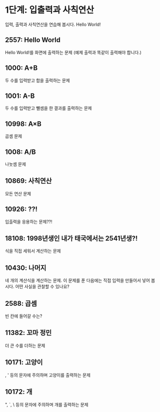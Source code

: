 # 1단계: 입출력과 사칙연산

입력, 출력과 사칙연산을 연습해 봅시다. Hello World!

## 2557: Hello World

Hello World!를 화면에 출력하는 문제 (예제 출력과 똑같이 출력해야 합니다.)

## 1000: A+B

두 수를 입력받고 합을 출력하는 문제

## 1001: A-B

두 수를 입력받고 뺄셈을 한 결과를 출력하는 문제

## 10998: A×B

곱셈 문제

## 1008: A/B

나눗셈 문제

## 10869: 사칙연산

모든 연산 문제

## 10926: ??!

입출력을 응용하는 문제??!

## 18108: 1998년생인 내가 태국에서는 2541년생?!

식을 직접 세워서 계산하는 문제

## 10430: 나머지

네 개의 계산식을 계산하는 문제. 이 문제를 푼 다음에는 직접 입력을 만들어서 넣어 봅시다. 어떤 사실을 관찰할 수 있나요?

## 2588: 곱셈

빈 칸에 들어갈 수는?

## 11382: 꼬마 정민

더 큰 수를 더하는 문제

## 10171: 고양이

\, ' 등의 문자에 주의하며 고양이를 출력하는 문제

## 10172: 개

", `, \ 등의 문자에 주의하며 개를 출력하는 문제
